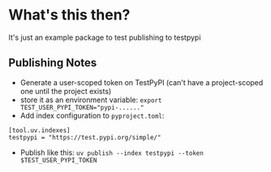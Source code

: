 # What's this then?
It's just an example package to test publishing to testpypi

## Publishing Notes
- Generate a user-scoped token on TestPyPI (can't have a project-scoped one until the project exists)
- store it as an environment variable: `export TEST_USER_PYPI_TOKEN="pypi-......"`
- Add index configuration to `pyproject.toml`:
```
[tool.uv.indexes]
testpypi = "https://test.pypi.org/simple/"
```
- Publish like this: `uv publish --index testpypi --token $TEST_USER_PYPI_TOKEN`